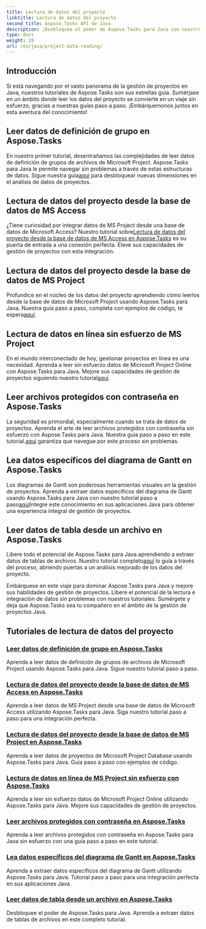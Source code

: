 ```yaml
---
title: Lectura de datos del proyecto
linktitle: Lectura de datos del proyecto
second_title: Aspose.Tasks API de Java
description: ¡Desbloquee el poder de Aspose.Tasks para Java con nuestros tutoriales! Desde leer definiciones de grupos hasta extraer datos de diagramas de Gantt, domine la integración perfecta.
type: docs
weight: 28
url: /es/java/project-data-reading/
---
```

## Introducción
Si está navegando por el vasto panorama de la gestión de proyectos en Java, nuestros tutoriales de Aspose.Tasks son sus estrellas guía. Sumérjase en un ámbito donde leer los datos del proyecto se convierte en un viaje sin esfuerzo, gracias a nuestras guías paso a paso. ¡Embárquemonos juntos en esta aventura del conocimiento!

## Leer datos de definición de grupo en Aspose.Tasks
 En nuestro primer tutorial, desentrañamos las complejidades de leer datos de definición de grupos de archivos de Microsoft Project. Aspose.Tasks para Java le permite navegar sin problemas a través de estas estructuras de datos. Sigue nuestra guía[aquí](./read-group-definition/) para desbloquear nuevas dimensiones en el análisis de datos de proyectos.

## Lectura de datos del proyecto desde la base de datos de MS Access
 ¿Tiene curiosidad por integrar datos de MS Project desde una base de datos de Microsoft Access? Nuestro tutorial sobre[Lectura de datos del proyecto desde la base de datos de MS Access en Aspose.Tasks](./read-access-database/) es su puerta de entrada a una conexión perfecta. Eleve sus capacidades de gestión de proyectos con esta integración.

## Lectura de datos del proyecto desde la base de datos de MS Project
Profundice en el núcleo de los datos del proyecto aprendiendo cómo leerlos desde la base de datos de Microsoft Project usando Aspose.Tasks para Java. Nuestra guía paso a paso, completa con ejemplos de código, te espera[aquí](./read-project-database/).

## Lectura de datos en línea sin esfuerzo de MS Project
 En el mundo interconectado de hoy, gestionar proyectos en línea es una necesidad. Aprenda a leer sin esfuerzo datos de Microsoft Project Online con Aspose.Tasks para Java. Mejore sus capacidades de gestión de proyectos siguiendo nuestro tutorial[aquí](./read-project-online/).

## Leer archivos protegidos con contraseña en Aspose.Tasks
 La seguridad es primordial, especialmente cuando se trata de datos de proyectos. Aprenda el arte de leer archivos protegidos con contraseña sin esfuerzo con Aspose.Tasks para Java. Nuestra guía paso a paso en este tutorial.[aquí](./read-password-protected/) garantiza que navegue por este proceso sin problemas.

## Lea datos específicos del diagrama de Gantt en Aspose.Tasks
 Los diagramas de Gantt son poderosas herramientas visuales en la gestión de proyectos. Aprenda a extraer datos específicos del diagrama de Gantt usando Aspose.Tasks para Java con nuestro tutorial paso a paso[aquí](./read-specific-gantt-chart-data/)Integre este conocimiento en sus aplicaciones Java para obtener una experiencia integral de gestión de proyectos.

## Leer datos de tabla desde un archivo en Aspose.Tasks
 Libere todo el potencial de Aspose.Tasks para Java aprendiendo a extraer datos de tablas de archivos. Nuestro tutorial completo[aquí](./read-table-data/) lo guía a través del proceso, abriendo puertas a un análisis mejorado de los datos del proyecto.

Embárquese en este viaje para dominar Aspose.Tasks para Java y mejore sus habilidades de gestión de proyectos. Libere el potencial de la lectura e integración de datos sin problemas con nuestros tutoriales. Sumérgete y deja que Aspose.Tasks sea tu compañero en el ámbito de la gestión de proyectos Java.

## Tutoriales de lectura de datos del proyecto
### [Leer datos de definición de grupo en Aspose.Tasks](./read-group-definition/)
Aprenda a leer datos de definición de grupos de archivos de Microsoft Project usando Aspose.Tasks para Java. Sigue nuestro tutorial paso a paso.
### [Lectura de datos del proyecto desde la base de datos de MS Access en Aspose.Tasks](./read-access-database/)
Aprenda a leer datos de MS Project desde una base de datos de Microsoft Access utilizando Aspose.Tasks para Java. Siga nuestro tutorial paso a paso para una integración perfecta.
### [Lectura de datos del proyecto desde la base de datos de MS Project en Aspose.Tasks](./read-project-database/)
Aprenda a leer datos de proyectos de Microsoft Project Database usando Aspose.Tasks para Java. Guía paso a paso con ejemplos de código.
### [Lectura de datos en línea de MS Project sin esfuerzo con Aspose.Tasks](./read-project-online/)
Aprenda a leer sin esfuerzo datos de Microsoft Project Online utilizando Aspose.Tasks para Java. Mejore sus capacidades de gestión de proyectos.
### [Leer archivos protegidos con contraseña en Aspose.Tasks](./read-password-protected/)
Aprenda a leer archivos protegidos con contraseña en Aspose.Tasks para Java sin esfuerzo con una guía paso a paso en este tutorial.
### [Lea datos específicos del diagrama de Gantt en Aspose.Tasks](./read-specific-gantt-chart-data/)
Aprenda a extraer datos específicos del diagrama de Gantt utilizando Aspose.Tasks para Java. Tutorial paso a paso para una integración perfecta en sus aplicaciones Java.
### [Leer datos de tabla desde un archivo en Aspose.Tasks](./read-table-data/)
Desbloquee el poder de Aspose.Tasks para Java. Aprenda a extraer datos de tablas de archivos en este completo tutorial.